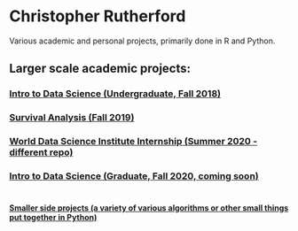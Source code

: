 # Christopher Rutherford
Various academic and personal projects, primarily done in R and Python.

## Larger scale academic projects:
### [Intro to Data Science (Undergraduate, Fall 2018)](https://github.com/chrisrutherford/projects/tree/master/kickstarter "Kickstarter Campaign Analysis")
### [Survival Analysis (Fall 2019)](https://github.com/chrisrutherford/projects/blob/master/academic/pbc%20analysis.R)
### [World Data Science Institute Internship (Summer 2020 - different repo)](https://github.com/chrisrutherford/wdsi)
### [Intro to Data Science (Graduate, Fall 2020, coming soon)]()
#
#### [Smaller side projects (a variety of various algorithms or other small things put together in Python)](https://github.com/chrisrutherford/projects/tree/master/misc%20scripts)
